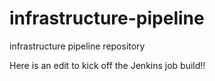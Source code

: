# infrastructure-pipeline
infrastructure pipeline repository

Here is an edit to kick off the Jenkins job build!!
